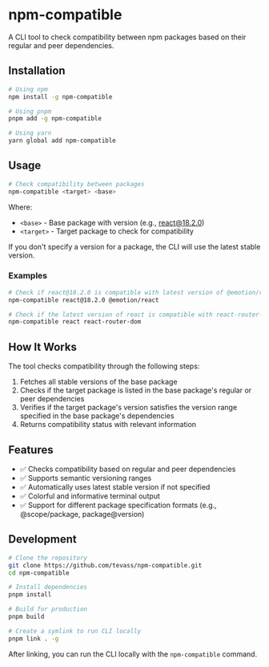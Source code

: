 # npm-compatible

A CLI tool to check compatibility between npm packages based on their regular and peer dependencies.

## Installation

```bash
# Using npm
npm install -g npm-compatible

# Using pnpm
pnpm add -g npm-compatible

# Using yarn
yarn global add npm-compatible
```

## Usage

```bash
# Check compatibility between packages
npm-compatible <target> <base> 
```

Where:
- `<base>` - Base package with version (e.g., react@18.2.0)
- `<target>` - Target package to check for compatibility

If you don't specify a version for a package, the CLI will use the latest stable version.

### Examples

```bash
# Check if react@18.2.0 is compatible with latest version of @emotion/react
npm-compatible react@18.2.0 @emotion/react

# Check if the latest version of react is compatible with react-router-dom
npm-compatible react react-router-dom
```

## How It Works

The tool checks compatibility through the following steps:

1. Fetches all stable versions of the base package
2. Checks if the target package is listed in the base package's regular or peer dependencies
3. Verifies if the target package's version satisfies the version range specified in the base package's dependencies
4. Returns compatibility status with relevant information

## Features

- ✅ Checks compatibility based on regular and peer dependencies
- ✅ Supports semantic versioning ranges
- ✅ Automatically uses latest stable version if not specified
- ✅ Colorful and informative terminal output
- ✅ Support for different package specification formats (e.g., @scope/package, package@version)

## Development

```bash
# Clone the repository
git clone https://github.com/tevass/npm-compatible.git
cd npm-compatible

# Install dependencies
pnpm install

# Build for production
pnpm build

# Create a symlink to run CLI locally
pnpm link . -g
```

After linking, you can run the CLI locally with the `npm-compatible` command.